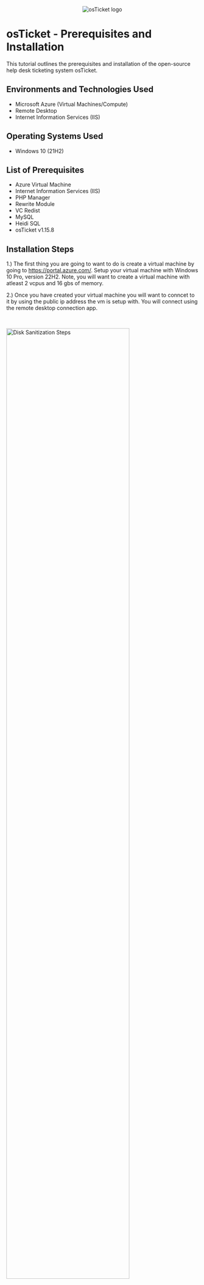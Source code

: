 <p align="center">
<img src="https://i.imgur.com/Clzj7Xs.png" alt="osTicket logo"/>
</p>

<h1>osTicket - Prerequisites and Installation</h1>
This tutorial outlines the prerequisites and installation of the open-source help desk ticketing system osTicket.<br />



<h2>Environments and Technologies Used</h2>

- Microsoft Azure (Virtual Machines/Compute)
- Remote Desktop
- Internet Information Services (IIS)

<h2>Operating Systems Used </h2>

- Windows 10</b> (21H2)

<h2>List of Prerequisites</h2>

- Azure Virtual Machine
- Internet Information Services (IIS)
- PHP Manager
- Rewrite Module
- VC Redist
- MySQL
- Heidi SQL
- osTicket v1.15.8


<h2>Installation Steps</h2>


1.) The first thing you are going to want to do is create a virtual machine by going to https://portal.azure.com/. Setup your virtual machine with Windows 10 Pro, version 22H2. Note, you will want to create a virtual machine with atleast 2 vcpus and 16 gbs of memory.

2.) Once you have created your virtual machine you will want to conncet to it by using the public ip address the vm is setup with. You will connect using the remote desktop connection app. 
</p>
<br />

<p>
<img src="https://imgur.com/MAhXK2e.png" height="80%" width="80%" alt="Disk Sanitization Steps"/>
</p>
<p>
<p>
<img src="https://imgur.com/Zf2jw07.png" height="40%" width="40%" alt="Disk Sanitization Steps"/>
</p>
<p>
  
3.) Once you have connected to your virtual machine you will want to go to your control panel. From the control panel open up programs. Select, Turn Windows features on and off.

<p>
<img src="https://imgur.com/fGXMpx4.png" height="40%" width="40%" alt="Disk Sanitization Steps"/>
</p>
<p>
  
<p>
<img src="https://imgur.com/LBGkAw6.png" height="40%" width="40%" alt="Disk Sanitization Steps"/>
</p>
<p>
  
4.) You will want to install / enable IIS in Windows with CGI and Common HTTP Features
  - World Wide Web Services -> Application Development Features -> 
[X] CGI
[X] Common HTTP Features
  
<p>
<img src="https://imgur.com/LQjw9le.png" height="40%" width="40%" alt="Disk Sanitization Steps"/>
</p>
<p>
  
<p>
<img src="https://imgur.com/pbPeHb1.png" height="40%" width="40%" alt="Disk Sanitization Steps"/>
</p>
<p>
  
***NOTE*** Make sure all Common HTTP Features are checked.
 
 To make sure the IIS is installed / enabled go to a browser of your choice and search for 127.0.0.1 
  It should look something like this. 
  
<p>
<img src="https://imgur.com/eICujoq.png" height="40%" width="40%" alt="Disk Sanitization Steps"/>
</p>
<p>
  
  
  
  
5.) Now that the IIS is enabled, From the Installation Files, download and install PHP Manager for IIS (PHPManagerForIIS_V1.5.0.msi)
  Go through the install wizard and complete the install.
  
6.) Next from the Installation Files, download and install the Rewrite Module (rewrite_amd64_en-US.msi)
  
7.) Create a folder in the C drive called PHP.
  
8.) From the Installation Files, download PHP 7.3.8 (php-7.3.88-nts-Win32-VC15-x866.zip) and unzip the contents into C:\PHP
  
  !! ATTENTION !!
If this appears, choose to “Keep” the file:
  
<p>
<img src="https://imgur.com/xZv1Yhw.png" height="40%" width="40%" alt="Disk Sanitization Steps"/>
</p>
<p>
  
<p>
<img src="https://imgur.com/YwBhqo0.png" height="40%" width="40%" alt="Disk Sanitization Steps"/>
</p>
<p>

9.) Once you have downloaded and extracted the zip file into the PHP folder on the C drive, download and install the VC_redist.x86.exe from the installation files. Go through the setup wizard to finish setting up and installing the VC_redist.x86.exe. 
  
10.) Download and install MySQL 5.5.62 (mysql-5.5.62-win32.msi)
  Run the setup wizard:
Typical Setup ->
Launch Configuration Wizard (after install) ->
Standard Configuration ->

  Make the new root password: Password1
  
<p>
<img src="https://imgur.com/KxcUy7C.png" height="40%" width="40%" alt="Disk Sanitization Steps"/>
</p>
<p>
  
  Execute the process on the next page.
  
<p>
<img src="https://imgur.com/i7sn6hT.png" height="40%" width="40%" alt="Disk Sanitization Steps"/>
</p>
<p>
  
11.) Now that we have the files downloaded and installed we will want to search for IIS in the windows search bar. Open IIS as an administrator.
  The program should look like this.
  
<p>
<img src="https://imgur.com/rgdZwmM.png" height="40%" width="40%" alt="Disk Sanitization Steps"/>
</p>
<p>
  
12.) We will now want to register PHP from within IIS.
  Click on PHP Manager
  
<p>
<img src="https://imgur.com/vvTLNBH.png" height="40%" width="40%" alt="Disk Sanitization Steps"/>
</p>
<p>
  
Register new PHP version.
  
<p>
<img src="https://imgur.com/qdbn5zQ.png" height="40%" width="40%" alt="Disk Sanitization Steps"/>
</p>
<p>
  
You will want to provide a path to the php executable file (php-cgi.exe)). 
  Go to C Drive -> PHP -> click on php-cgi file.
  
<p>
<img src="https://imgur.com/oJZ0gp9.png" height="40%" width="40%" alt="Disk Sanitization Steps"/>
</p>
<p>
  
  Restart the IIS server.
  
<p>
<img src="https://imgur.com/CJ3RUbG.png" height="40%" width="40%" alt="Disk Sanitization Steps"/>
</p>
<p>
  
13.) Install osTicket v1.15.8
  -Download osTicket from the Installation Files Folder
  -Extract and copy "upload" folder to c:\inetpub\wwwroot
  -Within c:\inetpub\root, Rename "upload" to "osTicket"
  
  Reload IIS again.
  
14.) On IIS go to sites -> Default -> osTicket
  -On the right, click “Browse *:80”
  
<p>
<img src="https://imgur.com/Yw55d5b.png" height="40%" width="40%" alt="Disk Sanitization Steps"/>
</p>
<p>
  
  Some extensions are not enabled on the osTicket browser.
  
<p>
<img src="https://imgur.com/eJIsGTn.png" height="40%" width="40%" alt="Disk Sanitization Steps"/>
</p>
<p>
  
  To enable the extensions:
  -Go back to IIS, sites -> Default -> osTicket
  -Double click PHP manager
  -Click "Enable or disable an extension"
  
<p>
<img src="https://imgur.com/vvTLNBH.png" height="40%" width="40%" alt="Disk Sanitization Steps"/>
</p>
<p>
  
<p>
<img src="https://imgur.com/uigyKjb.png" height="40%" width="40%" alt="Disk Sanitization Steps"/>
</p>
<p>
  
  We will want to enable three extensions from here.
  
  1.) php_imap.dll
 
  2.) php_intl.dll
  
  3.) php_opcache.dll
  
<p>
<img src="https://imgur.com/cOem7Nb.png" height="40%" width="40%" alt="Disk Sanitization Steps"/>
</p>
<p>
  
  
15.) Once we have those extensions enabled in IIS, we are going to want to rename one of the files in our osTicket folder.
  Go into the file explorer and search for C;\inetpub\wwwroot\osTicket\include\ost-sampleconfig.php
  
  We are going to rename the ost-sampleconfig.php to ost-config.php
  
  Now that we have renamed the files, right click on the file and go to properties.
  From there click security, click on advance, and disable the inheritance.
  We will select Remove all inherited permissions from this object.
  
  Now we will add new permissions.
  
  Click Add
  
<p>
<img src="https://imgur.com/VPZvOdo.png" height="40%" width="40%" alt="Disk Sanitization Steps"/>
</p>
<p>
  
Select a principal
  
<p>
<img src="https://imgur.com/PoGk34d.png" height="40%" width="40%" alt="Disk Sanitization Steps"/>
</p>
<p>
  
  
 Type "Everyone" in the box.
  
<p>
<img src="https://imgur.com/F4H3ppM.png" height="40%" width="40%" alt="Disk Sanitization Steps"/>
</p>
<p>
  
  Make sure Full Control and all the other boxes are checked.
  
<p>
<img src="https://imgur.com/rbbGqwB.png" height="40%" width="40%" alt="Disk Sanitization Steps"/>
</p>
<p>
  
  Click Apply and Ok.
  
<p>
<img src="https://imgur.com/saRO3y5.png" height="40%" width="40%" alt="Disk Sanitization Steps"/>
</p>
<p>
  
  Once that is done we will continue to setup osTicket in the browser. Click Continue on the osTicket browser page.
  Fill out the page as required except the Database Settings at the bottom of the page. We will get to that. 
  
  We will want to download and install HeidiSQL from the Installation Files. 
  
<p>
<img src="https://imgur.com/i7a4gWC.png" height="40%" width="40%" alt="Disk Sanitization Steps"/>
</p>
<p>
  
  When the program is open we will create a new session in it.
  
<p>
<img src="https://imgur.com/g5M1i61.png" height="40%" width="40%" alt="Disk Sanitization Steps"/>
</p>
<p>
  
  We want to make sure the username is root and the password is Password1.
  
<p>
<img src="https://imgur.com/LEAZNOc.png" height="40%" width="40%" alt="Disk Sanitization Steps"/>
</p>
<p>
  
  Once we are connected to the session we will go back to the browser to finish setting everything up. Under the Database Settings in the browser the username will be root and the password will be Password1.
  
  We will now create a new database within HeidiSQL. In Heidi right click on the left side where is says "Unnamed", select "create new", and then select "database". Name the new database osTicket. Once we have the new database setup go back to the osTicket browser and under MySQL Database type in osTicket.
  
<p>
<img src="https://imgur.com/0rG1AJm.png" height="40%" width="40%" alt="Disk Sanitization Steps"/>
</p>
<p>
  
  The last step is to do some clean up. We will want to delete the setup folder in our system. 
  -Delete: C:\inetpub\wwwroot\osTicket\setup
  Only delete the setup folder and nothing else.
  
  We then will want to set the permissions back to "Read" only in the ost-config.php file.
  
<p>
<img src="https://imgur.com/wFr0pkK.png" height="40%" width="40%" alt="Disk Sanitization Steps"/>
</p>
<p>
  
<p>
<img src="https://imgur.com/jsJOPyn.png" height="40%" width="40%" alt="Disk Sanitization Steps"/>
</p>
<p>
  
  The last step after that is to login to osTicket on the browser.
  
<p>
<img src="https://imgur.com/uHVdDsx.png" height="40%" width="40%" alt="Disk Sanitization Steps"/>
</p>
<p>
  
  Congrats! You have now successfully installed and setup osTicket!

